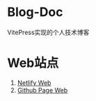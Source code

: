 # Blog-Doc
VitePress实现的个人技术博客

# Web站点
1. [Netlify Web](https://blog-doc.netlify.app/)
2. [Github Page Web](https://ransaa.github.io/Blog-Doc/)


